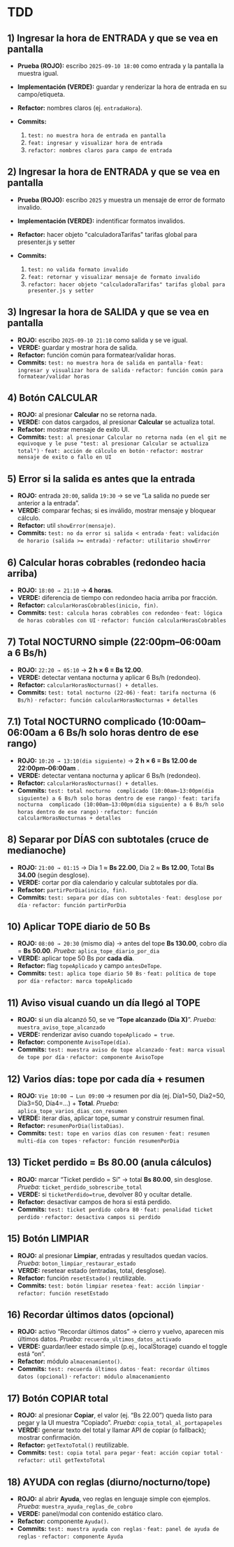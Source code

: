 # TDD
## 1) Ingresar la hora de ENTRADA y que se vea en pantalla

* **Prueba (ROJO):** escribo `2025-09-10 18:00` como entrada y la pantalla la muestra igual.
* **Implementación (VERDE):** guardar y renderizar la hora de entrada en su campo/etiqueta.
* **Refactor:** nombres claros (ej. `entradaHora`).
* **Commits:**

  1. `test: no muestra hora de entrada en pantalla`
  2. `feat: ingresar y visualizar hora de entrada`
  3. `refactor: nombres claros para campo de entrada`

## 2) Ingresar la hora de ENTRADA y que se vea en pantalla

* **Prueba (ROJO):** escribo `2025` y muestra un mensaje de error de formato invalido.
* **Implementación (VERDE):** indentificar formatos invalidos.
* **Refactor:** hacer objeto "calculadoraTarifas" tarifas global para presenter.js y setter
* **Commits:**

  1. `test: no valida formato invalido`
  2. `feat: retornar y visualizar mensaje de formato invalido`
  3. `refactor: hacer objeto "calculadoraTarifas" tarifas global para presenter.js y setter` 

## 3) Ingresar la hora de SALIDA y que se vea en pantalla

* **ROJO:** escribo `2025-09-10 21:10` como salida y se ve igual.
* **VERDE:** guardar y mostrar hora de salida.
* **Refactor:** función común para formatear/validar horas.
* **Commits:**
  `test: no muestra hora de salida en pantalla` · 
  `feat: ingresar y visualizar hora de salida` · 
  `refactor: función común para formatear/validar horas`

## 4) Botón CALCULAR

* **ROJO:** al presionar **Calcular** no se retorna nada.
* **VERDE:** con datos cargados, al presionar **Calcular** se actualiza total.
* **Refactor:** mostrar mensaje de exito UI.
* **Commits:**
  `test: al presionar Calcular no retorna nada (en el git me equivoque y le puse "test: al presionar Calcular se actualiza total")` · 
  `feat: acción de cálculo en botón` · 
  `refactor: mostrar mensaje de exito o fallo en UI`

## 5) Error si la salida es antes que la entrada

* **ROJO:** entrada `20:00`, salida `19:30` → se ve “La salida no puede ser anterior a la entrada”.
* **VERDE:** comparar fechas; si es inválido, mostrar mensaje y bloquear cálculo.
* **Refactor:** util `showError(mensaje)`.
* **Commits:**
  `test: no da error si salida < entrada` · 
  `feat: validación de horario (salida >= entrada)` · `refactor: utilitario showError`

## 6) Calcular horas cobrables (redondeo hacia arriba)

* **ROJO:** `18:00 → 21:10` → **4 horas**.
* **VERDE:** diferencia de tiempo con redondeo hacia arriba por fracción.
* **Refactor:** `calcularHorasCobrables(inicio, fin)`.
* **Commits:**
  `test: calcula horas cobrables con redondeo` ·
  `feat: lógica de horas cobrables con UI` · 
  `refactor: función calcularHorasCobrables`


## 7) Total NOCTURNO simple (22:00pm–06:00am a 6 Bs/h)

* **ROJO:** `22:20 → 05:10` → **2 h × 6 = Bs 12.00**.
* **VERDE:** detectar ventana nocturna y aplicar 6 Bs/h (redondeo).
* **Refactor:** `calcularHorasNocturnas() + detalles`.
* **Commits:**
  `test: total nocturno (22-06)` ·
   `feat: tarifa nocturna (6 Bs/h)` ·
    `refactor: función calcularHorasNocturnas + detalles`

## 7.1) Total NOCTURNO complicado (10:00am–06:00am a 6 Bs/h solo horas dentro de ese rango)

* **ROJO:** `10:20 → 13:10(dia siguiente)` → **2 h × 6 = Bs 12.00 de 22:00pm–06:00am** .
* **VERDE:** detectar ventana nocturna y aplicar 6 Bs/h (redondeo).
* **Refactor:** `calcularHorasNocturnas() + detalles`.
* **Commits:**
  `test: total nocturno  complicado (10:00am–13:00pm(dia siguiente) a 6 Bs/h solo horas dentro de ese rango)` ·
   `feat: tarifa nocturna  complicado (10:00am–13:00pm(dia siguiente) a 6 Bs/h solo horas dentro de ese rango)` ·
    `refactor: función calcularHorasNocturnas + detalles`
## 8) Separar por DÍAS con subtotales (cruce de medianoche)

* **ROJO:** `21:00 → 01:15` → Día 1 ≈ **Bs 22.00**, Día 2 ≈ **Bs 12.00**, Total **Bs 34.00** (según desglose).
* **VERDE:** cortar por día calendario y calcular subtotales por día.
* **Refactor:** `partirPorDia(inicio, fin)`.
* **Commits:**
  `test: separa por días con subtotales` · 
  `feat: desglose por día` · 
  `refactor: función partirPorDia`

## 10) Aplicar TOPE diario de 50 Bs

* **ROJO:** `08:00 → 20:30` (mismo día) → antes del tope **Bs 130.00**, cobro día = **Bs 50.00**.
  *Prueba:* `aplica_tope_diario_por_dia`
* **VERDE:** aplicar tope 50 Bs por **cada día**.
* **Refactor:** flag `topeAplicado` y campo `antesDeTope`.
* **Commits:**
  `test: aplica tope diario 50 Bs` · 
  `feat: política de tope por día` · 
  `refactor: marca topeAplicado`

## 11) Aviso visual cuando un día llegó al TOPE

* **ROJO:** si un día alcanzó 50, se ve “**Tope alcanzado (Día X)**”.
  *Prueba:* `muestra_aviso_tope_alcanzado`
* **VERDE:** renderizar aviso cuando `topeAplicado = true`.
* **Refactor:** componente `AvisoTope(día)`.
* **Commits:**
  `test: muestra aviso de tope alcanzado` · 
  `feat: marca visual de tope por día` · `refactor: componente AvisoTope`

## 12) Varios días: tope por cada día + resumen

* **ROJO:** `Vie 10:00 → Lun 09:00` → resumen por día (ej. Día1=50, Día2=50, Día3=50, Día4=…) + **Total**.
  *Prueba:* `aplica_tope_varios_dias_con_resumen`
* **VERDE:** iterar días, aplicar tope, sumar y construir resumen final.
* **Refactor:** `resumenPorDia(listaDias)`.
* **Commits:**
  `test: tope en varios días con resumen` · `feat: resumen multi-día con topes` · `refactor: función resumenPorDia`

## 13) Ticket perdido = Bs 80.00 (anula cálculos)

* **ROJO:** marcar “Ticket perdido = Sí” → total **Bs 80.00**, sin desglose.
  *Prueba:* `ticket_perdido_sobrescribe_total`
* **VERDE:** si `ticketPerdido=true`, devolver 80 y ocultar detalle.
* **Refactor:** desactivar campos de hora si está perdido.
* **Commits:**
  `test: ticket perdido cobra 80` · `feat: penalidad ticket perdido` · `refactor: desactiva campos si perdido`


## 15) Botón LIMPIAR

* **ROJO:** al presionar **Limpiar**, entradas y resultados quedan vacíos.
  *Prueba:* `boton_limpiar_restaurar_estado`
* **VERDE:** resetear estado (entradas, total, desglose).
* **Refactor:** función `resetEstado()` reutilizable.
* **Commits:**
  `test: botón limpiar resetea` · `feat: acción limpiar` · `refactor: función resetEstado`

## 16) Recordar últimos datos (opcional)

* **ROJO:** activo “Recordar últimos datos” → cierro y vuelvo, aparecen mis últimos datos.
  *Prueba:* `recuerda_ultimos_datos_activado`
* **VERDE:** guardar/leer estado simple (p.ej., localStorage) cuando el toggle está “on”.
* **Refactor:** módulo `almacenamiento()`.
* **Commits:**
  `test: recuerda últimos datos` · `feat: recordar últimos datos (opcional)` · `refactor: módulo almacenamiento`

## 17) Botón COPIAR total

* **ROJO:** al presionar **Copiar**, el valor (ej. “Bs 22.00”) queda listo para pegar y la UI muestra “Copiado”.
  *Prueba:* `copia_total_al_portapapeles`
* **VERDE:** generar texto del total y llamar API de copiar (o fallback); mostrar confirmación.
* **Refactor:** `getTextoTotal()` reutilizable.
* **Commits:**
  `test: copia total para pegar` · `feat: acción copiar total` · `refactor: util getTextoTotal`

## 18) AYUDA con reglas (diurno/nocturno/tope)

* **ROJO:** al abrir **Ayuda**, veo reglas en lenguaje simple con ejemplos.
  *Prueba:* `muestra_ayuda_reglas_de_cobro`
* **VERDE:** panel/modal con contenido estático claro.
* **Refactor:** componente `Ayuda()`.
* **Commits:**
  `test: muestra ayuda con reglas` · `feat: panel de ayuda de reglas` · `refactor: componente Ayuda`
